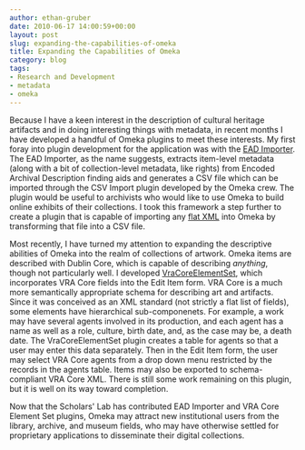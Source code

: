 ```yaml
---
author: ethan-gruber
date: 2010-06-17 14:00:59+00:00
layout: post
slug: expanding-the-capabilities-of-omeka
title: Expanding the Capabilities of Omeka
category: blog
tags:
- Research and Development
- metadata
- omeka
---
```


Because I have a keen interest in the description of cultural heritage artifacts and in doing interesting things with metadata, in recent months I have developed a handful of Omeka plugins to meet these interests.  My first foray into plugin development for the application was with the [EAD Importer](https://addons.omeka.org/svn/plugins/EadImporter/).  The EAD Importer, as the name suggests, extracts item-level metadata (along with a bit of collection-level metadata, like rights) from Encoded Archival Description finding aids and generates a CSV file which can be imported through the CSV Import plugin developed by the Omeka crew.  The plugin would be useful to archivists who would like to use Omeka to build online exhibits of their collections.  I took this framework a step further to create a plugin that is capable of importing any [flat XML](https://addons.omeka.org/svn/plugins/GenericXmlImporter/trunk/) into Omeka by transforming that file into a CSV file.

Most recently, I have turned my attention to expanding the descriptive abilities of Omeka into the realm of collections of artwork.  Omeka items are described with Dublin Core, which is capable of describing _anything_, though not particularly well.  I developed [VraCoreElementSet](https://addons.omeka.org/svn/plugins/VraCoreElementSet/trunk/), which incorporates VRA Core fields into the Edit Item form.  VRA Core is a much more semantically appropriate schema for describing art and artifacts.  Since it was conceived as an XML standard (not strictly a flat list of fields), some elements have hierarchical sub-componenets.  For example, a work may have several agents involved in its production, and each agent has a name as well as a role, culture, birth date, and, as the case may be, a death date.  The VraCoreElementSet plugin creates a table for agents so that a user may enter this data separately.  Then in the Edit Item form, the user may select VRA Core agents from a drop down menu restricted by the records in the agents table.  Items may also be exported to schema-compliant VRA Core XML.  There is still some work remaining on this plugin, but it is well on its way toward completion.

Now that the Scholars' Lab has contributed EAD Importer and VRA Core Element Set plugins, Omeka may attract new institutional users from the library, archive, and museum fields, who may have otherwise settled for proprietary applications to disseminate their digital collections.

